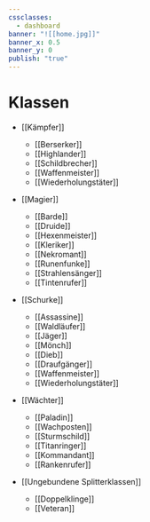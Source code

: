 ```yaml
---
cssclasses:
  - dashboard
banner: "![[home.jpg]]"
banner_x: 0.5
banner_y: 0
publish: "true"
---
```


# Klassen
- [[Kämpfer]]
	-  [[Berserker]]          
	-  [[Highlander]]                    
	- [[Schildbrecher]]      
	- [[Waffenmeister]] 
	- [[Wiederholungstäter]] 


- [[Magier]]
	- [[Barde]]          
	- [[Druide]]         
	- [[Hexenmeister]]   
	- [[Kleriker]]     
	- [[Nekromant]]
	- [[Runenfunke]]
	- [[Strahlensänger]]
	- [[Tintenrufer]]    




- [[Schurke]]
	- [[Assassine]]
	- [[Waldläufer]]
	- [[Jäger]]
	- [[Mönch]]
	- [[Dieb]]
	- [[Draufgänger]]
	- [[Waffenmeister]]
	- [[Wiederholungstäter]]




- [[Wächter]]
	- [[Paladin]]
	- [[Wachposten]]
	- [[Sturmschild]]
	- [[Titanringer]]
	- [[Kommandant]]  
	- [[Rankenrufer]]






- [[Ungebundene Splitterklassen]]
	- [[Doppelklinge]]
	- [[Veteran]]
